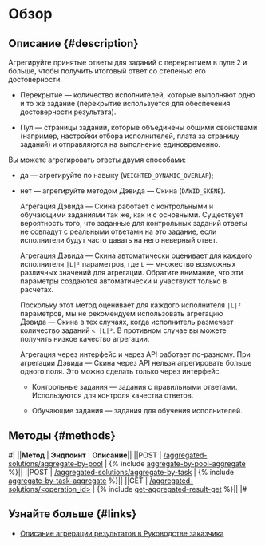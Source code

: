 # Обзор

## Описание {#description}

Агрегируйте принятые ответы для заданий с перекрытием в пуле 2 и больше, чтобы получить итоговый ответ со степенью его достоверности.

- Перекрытие — количество исполнителей, которые выполняют одно и то же задание (перекрытие используется для обеспечения достоверности результата).

- Пул — страницы заданий, которые объединены общими свойствами (например, настройки отбора исполнителей, плата за страницу заданий) и отправляются на выполнение единовременно.

Вы можете агрегировать ответы двумя способами:

- да — агрегируйте по навыку (`WEIGHTED_DYNAMIC_OVERLAP`);

- нет — агрегируйте методом Дэвида — Скина (`DAWID_SKENE`).

    Агрегация Дэвида — Скина работает с контрольными и обучающими заданиями так же, как и с основными. Существует вероятность того, что заданные для контрольных заданий ответы не совпадут с реальными ответами на это задание, если исполнители будут часто давать на него неверный ответ.

    Агрегация Дэвида — Скина автоматически оценивает для каждого исполнителя `|L|²` параметров, где `L` — множество возможных различных значений для агрегации. Обратите внимание, что эти параметры создаются автоматически и участвуют только в расчетах.

    Поскольку этот метод оценивает для каждого исполнителя `|L|²` параметров, мы не рекомендуем использовать агрегацию Дэвида — Скина в тех случаях, когда исполнитель размечает количество заданий `< |L|²`. В противном случае вы можете получить низкое качество агрегации.

    Агрегация через интерфейс и через API работает по-разному. При агрегации Дэвида — Скина через API нельзя агрегировать больше одного поля. Это можно сделать только через интерфейс.

    - Контрольные задания — задания с правильными ответами. Используются для контроля качества ответов.

    - Обучающие задания — задания для обучения исполнителей.

## Методы {#methods}

#|
||**Метод** | **Эндпоинт** | **Описание**||
||POST | [/aggregated-solutions/aggregate-by-pool](aggregate-by-pool.md) | {% include [aggregate-by-pool-aggregate](../_includes/concepts/aggregate-by-pool/id-aggregate-by-pool/aggregate.md) %}||
||POST | [/aggregated-solutions/aggregate-by-task](aggregate-by-task.md) | {% include [aggregate-by-task-aggregate](../_includes/concepts/aggregate-by-task/id-aggregate-by-task/aggregate.md) %}||
||GET | [/aggregated-solutions/<operation_id>](get-aggregated-result.md) | {% include [get-aggregated-result-get](../_includes/concepts/get-aggregated-result/id-get-aggregated-result/get.md) %}||
|#

## Узнайте больше {#links}

- [Описание агрерации результатов в Руководстве заказчика](../../guide/concepts/result-aggregation.md)
